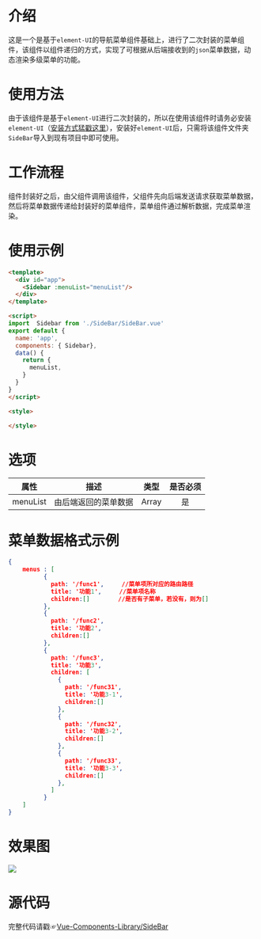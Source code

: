 # 介绍

这是一个是基于`element-UI`的导航菜单组件基础上，进行了二次封装的菜单组件，该组件以组件递归的方式，实现了可根据从后端接收到的`json`菜单数据，动态渲染多级菜单的功能。

# 使用方法

由于该组件是基于`element-UI`进行二次封装的，所以在使用该组件时请务必安装`element-UI`（[安装方式猛戳这里](http://element-cn.eleme.io/#/zh-CN/component/installation)），安装好`element-UI`后，只需将该组件文件夹`SideBar`导入到现有项目中即可使用。

# 工作流程

组件封装好之后，由父组件调用该组件，父组件先向后端发送请求获取菜单数据，然后将菜单数据传递给封装好的菜单组件，菜单组件通过解析数据，完成菜单渲染。

# 使用示例



```html
<template>
  <div id="app">
    <Sidebar :menuList="menuList"/>
  </div>
</template>

<script>
import  Sidebar from './SideBar/SideBar.vue'
export default {
  name: 'app',
  components: { Sidebar},
  data() {
    return {
      menuList,
    }
  }
}
</script>

<style>

</style>

```

# 选项

|   属性   |         描述         | 类型  | 是否必须 |
| :------: | :------------------: | :---: | :------: |
| menuList | 由后端返回的菜单数据 | Array |    是    |

# 菜单数据格式示例

```json
{
    menus : [
          {
            path: '/func1',     //菜单项所对应的路由路径
            title: '功能1',     //菜单项名称
            children:[]        //是否有子菜单，若没有，则为[]
          },
          {
            path: '/func2',
            title: '功能2',
            children:[]
          },
          {
            path: '/func3',
            title: '功能3',
            children: [
              {
                path: '/func31',
                title: '功能3-1',
                children:[]
              },
              {
                path: '/func32',
                title: '功能3-2',
                children:[]
              },
              {
                path: '/func33',
                title: '功能3-3',
                children:[]
              },
            ]
          }
    ]
}
```



# 效果图

![](https://raw.githubusercontent.com/wangjiachen199366/Vue-Components-Library/master/SideBar/%E6%95%88%E6%9E%9C%E5%9B%BE.gif)

# 源代码

完整代码请戳☞[Vue-Components-Library/SideBar](https://github.com/wangjiachen199366/Vue-Components-Library/tree/master/SideBar)

